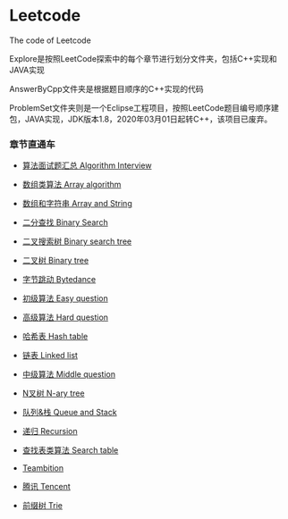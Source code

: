 # Leetcode
The code of Leetcode

Explore是按照LeetCode探索中的每个章节进行划分文件夹，包括C++实现和JAVA实现

AnswerByCpp文件夹是根据题目顺序的C++实现的代码

ProblemSet文件夹则是一个Eclipse工程项目，按照LeetCode题目编号顺序建包，JAVA实现，JDK版本1.8，2020年03月01日起转C++，该项目已废弃。

### 章节直通车

- [算法面试题汇总 Algorithm Interview](https://github.com/ontheway12138/Leetcode/tree/master/LG/Algorithm%20Interview)

- [数组类算法 Array algorithm](https://github.com/ontheway12138/Leetcode/tree/master/LG/Array%20algorithm)

- [数组和字符串 Array and String](https://github.com/ontheway12138/Leetcode/tree/master/LG/Array%20and%20String)

- [二分查找 Binary Search](https://github.com/ontheway12138/Leetcode/tree/master/LG/Binary%20Search)

- [二叉搜索树 Binary search tree](https://github.com/ontheway12138/Leetcode/tree/master/LG/Binary%20search%20tree)

- [二叉树 Binary tree](https://github.com/ontheway12138/Leetcode/tree/master/LG/Binary%20tree)

- [字节跳动 Bytedance](https://github.com/ontheway12138/Leetcode/tree/master/LG/Bytedance)

- [初级算法 Easy question](https://github.com/ontheway12138/Leetcode/tree/master/LG/Easy%20question)

- [高级算法 Hard question](https://github.com/ontheway12138/Leetcode/tree/master/LG/Hard%20question)

- [哈希表 Hash table](https://github.com/ontheway12138/Leetcode/tree/master/LG/Hash%20table)

- [链表 Linked list](https://github.com/ontheway12138/Leetcode/tree/master/LG/Linked%20list)

- [中级算法 Middle question](https://github.com/ontheway12138/Leetcode/tree/master/LG/Middle%20question)

- [N叉树 N-ary tree](https://github.com/ontheway12138/Leetcode/tree/master/LG/N-ary%20tree)

- [队列&栈 Queue and Stack](https://github.com/ontheway12138/Leetcode/tree/master/LG/Queue%20and%20Stack)

- [递归 Recursion](https://github.com/ontheway12138/Leetcode/tree/master/LG/Recursion)

- [查找表类算法 Search table](https://github.com/ontheway12138/Leetcode/tree/master/LG/Search%20table)

- [Teambition](https://github.com/ontheway12138/Leetcode/tree/master/LG/Teambition)

- [腾讯 Tencent](https://github.com/ontheway12138/Leetcode/tree/master/LG/Tencent)

- [前缀树 Trie](https://github.com/ontheway12138/Leetcode/tree/master/LG/Trie) 
